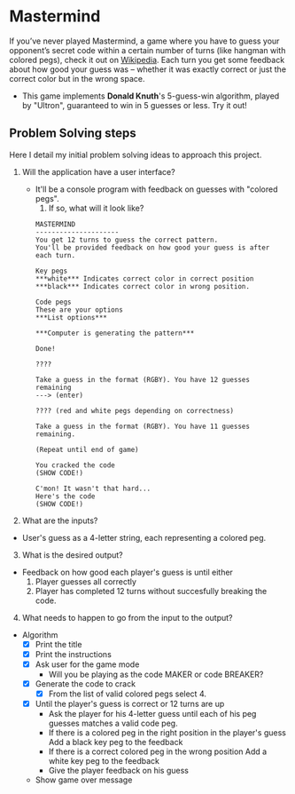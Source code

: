 # Mastermind

If you’ve never played Mastermind, a game where you have to guess your opponent’s secret code within a certain number of turns (like hangman with colored pegs), check it out on [Wikipedia](https://en.wikipedia.org/wiki/Mastermind_(board_game)). Each turn you get some feedback about how good your guess was – whether it was exactly correct or just the correct color but in the wrong space.

- This game implements **Donald Knuth**'s 5-guess-win algorithm, played by "Ultron", guaranteed to win in 5 guesses or less. Try it out!

## Problem Solving steps

Here I detail my initial problem solving ideas to approach this project.

1. Will the application have a user interface?
    - It'll be a console program with feedback on guesses with "colored pegs".
      1. If so, what will it look like?
      ```     
      MASTERMIND
      ---------------------
      You get 12 turns to guess the correct pattern.
      You'll be provided feedback on how good your guess is after each turn.

      Key pegs
      ***white*** Indicates correct color in correct position
      ***black*** Indicates correct color in wrong position.
      
      Code pegs
      These are your options
      ***List options***

      ***Computer is generating the pattern***

      Done!

      ????

      Take a guess in the format (RGBY). You have 12 guesses remaining
      ---> (enter)

      ???? (red and white pegs depending on correctness)

      Take a guess in the format (RGBY). You have 11 guesses remaining.

      (Repeat until end of game)

      You cracked the code
      (SHOW CODE!)

      C'mon! It wasn't that hard...
      Here's the code
      (SHOW CODE!)
      ```

2. What are the inputs?
  - User's guess as a 4-letter string, each representing a colored peg.
3. What is the desired output?
  - Feedback on how good each player's guess is until either
    1. Player guesses all correctly
    2. Player has completed 12 turns without succesfully breaking the code.
4. What needs to happen to go from the input to the output?
  - Algorithm
    - [x] Print the title
    - [x] Print the instructions
    - [x] Ask user for the game mode
      - Will you be playing as the code MAKER or code BREAKER?
    - [x] Generate the code to crack
      - [x] From the list of valid colored pegs select 4.
    - [x] Until the player's guess is correct or 12 turns are up
      - Ask the player for his 4-letter guess until each of his peg guesses matches a valid code peg.
      * If there is a colored peg in the right position in the player's guess
        Add a black key peg to the feedback
      * If there is a correct colored peg in the wrong position
        Add a white key peg to the feedback
      - Give the player feedback on his guess
    - Show game over message

